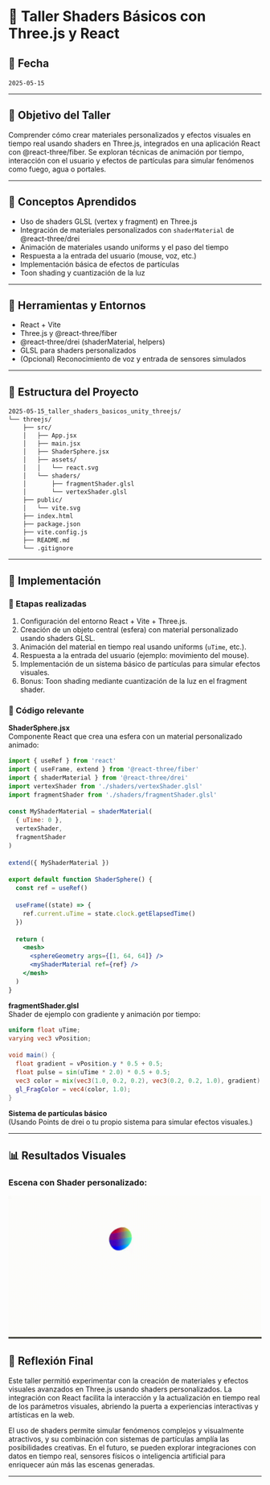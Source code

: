 # 🧪 Taller Shaders Básicos con Three.js y React

## 📅 Fecha
`2025-05-15`    

---

## 🎯 Objetivo del Taller

Comprender cómo crear materiales personalizados y efectos visuales en tiempo real usando shaders en Three.js, integrados en una aplicación React con @react-three/fiber. Se exploran técnicas de animación por tiempo, interacción con el usuario y efectos de partículas para simular fenómenos como fuego, agua o portales.

---

## 🧠 Conceptos Aprendidos

- Uso de shaders GLSL (vertex y fragment) en Three.js
- Integración de materiales personalizados con `shaderMaterial` de @react-three/drei
- Animación de materiales usando uniforms y el paso del tiempo
- Respuesta a la entrada del usuario (mouse, voz, etc.)
- Implementación básica de efectos de partículas
- Toon shading y cuantización de la luz

---

## 🔧 Herramientas y Entornos

- React + Vite
- Three.js y @react-three/fiber
- @react-three/drei (shaderMaterial, helpers)
- GLSL para shaders personalizados
- (Opcional) Reconocimiento de voz y entrada de sensores simulados

---

## 📁 Estructura del Proyecto

```
2025-05-15_taller_shaders_basicos_unity_threejs/
└── threejs/
    ├── src/
    │   ├── App.jsx
    │   ├── main.jsx
    │   ├── ShaderSphere.jsx
    │   ├── assets/
    │   │   └── react.svg
    │   └── shaders/
    │       ├── fragmentShader.glsl
    │       └── vertexShader.glsl
    ├── public/
    │   └── vite.svg
    ├── index.html
    ├── package.json
    ├── vite.config.js
    ├── README.md
    └── .gitignore
```

---

## 🧪 Implementación

### 🔹 Etapas realizadas
1. Configuración del entorno React + Vite + Three.js.
2. Creación de un objeto central (esfera) con material personalizado usando shaders GLSL.
3. Animación del material en tiempo real usando uniforms (`uTime`, etc.).
4. Respuesta a la entrada del usuario (ejemplo: movimiento del mouse).
5. Implementación de un sistema básico de partículas para simular efectos visuales.
6. Bonus: Toon shading mediante cuantización de la luz en el fragment shader.

### 🔹 Código relevante

**ShaderSphere.jsx**  
Componente React que crea una esfera con un material personalizado animado:

```jsx
import { useRef } from 'react'
import { useFrame, extend } from '@react-three/fiber'
import { shaderMaterial } from '@react-three/drei'
import vertexShader from './shaders/vertexShader.glsl'
import fragmentShader from './shaders/fragmentShader.glsl'

const MyShaderMaterial = shaderMaterial(
  { uTime: 0 },
  vertexShader,
  fragmentShader
)

extend({ MyShaderMaterial })

export default function ShaderSphere() {
  const ref = useRef()

  useFrame((state) => {
    ref.current.uTime = state.clock.getElapsedTime()
  })

  return (
    <mesh>
      <sphereGeometry args={[1, 64, 64]} />
      <myShaderMaterial ref={ref} />
    </mesh>
  )
}
```

**fragmentShader.glsl**  
Shader de ejemplo con gradiente y animación por tiempo:

```glsl
uniform float uTime;
varying vec3 vPosition;

void main() {
  float gradient = vPosition.y * 0.5 + 0.5;
  float pulse = sin(uTime * 2.0) * 0.5 + 0.5;
  vec3 color = mix(vec3(1.0, 0.2, 0.2), vec3(0.2, 0.2, 1.0), gradient) * pulse;
  gl_FragColor = vec4(color, 1.0);
}
```

**Sistema de partículas básico**  
(Usando Points de drei o tu propio sistema para simular efectos visuales.)

---

## 📊 Resultados Visuales

### Escena con Shader personalizado:

![ShaderSphere](./results/result.gif)



## 💬 Reflexión Final

Este taller permitió experimentar con la creación de materiales y efectos visuales avanzados en Three.js usando shaders personalizados. La integración con React facilita la interacción y la actualización en tiempo real de los parámetros visuales, abriendo la puerta a experiencias interactivas y artísticas en la web.

El uso de shaders permite simular fenómenos complejos y visualmente atractivos, y su combinación con sistemas de partículas amplía las posibilidades creativas. En el futuro, se pueden explorar integraciones con datos en tiempo real, sensores físicos o inteligencia artificial para enriquecer aún más las escenas generadas.

---